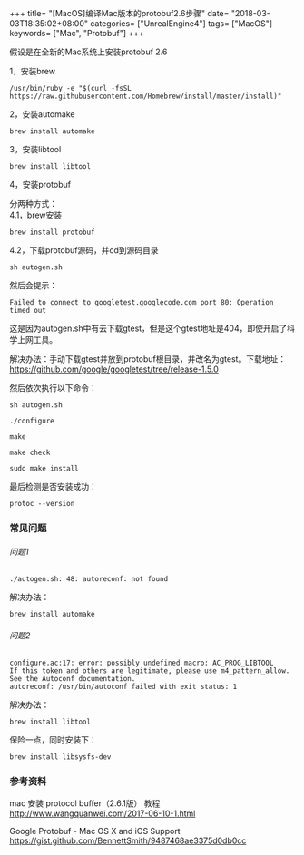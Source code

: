 +++
title= "[MacOS]编译Mac版本的protobuf2.6步骤"
date= "2018-03-03T18:35:02+08:00"
categories= ["UnrealEngine4"]
tags= ["MacOS"]
keywords= ["Mac", "Protobuf"]
+++


假设是在全新的Mac系统上安装protobuf 2.6

1，安装brew

    /usr/bin/ruby -e "$(curl -fsSL https://raw.githubusercontent.com/Homebrew/install/master/install)"
    
2，安装automake

    brew install automake

3，安装libtool

    brew install libtool
    
4，安装protobuf

分两种方式：  
4.1，brew安装

    brew install protobuf

4.2，下载protobuf源码，并cd到源码目录

    sh autogen.sh
    
然后会提示：

    Failed to connect to googletest.googlecode.com port 80: Operation timed out

这是因为autogen.sh中有去下载gtest，但是这个gtest地址是404，即使开启了科学上网工具。

解决办法：手动下载gtest并放到protobuf根目录，并改名为gtest。下载地址：https://github.com/google/googletest/tree/release-1.5.0
    
然后依次执行以下命令：

    sh autogen.sh
    
    ./configure

    make
    
    make check

    sudo make install

最后检测是否安装成功：

    protoc --version


### 常见问题

###### 问题1

    ./autogen.sh: 48: autoreconf: not found
    
解决办法：
    
    brew install automake

###### 问题2

    configure.ac:17: error: possibly undefined macro: AC_PROG_LIBTOOL
    If this token and others are legitimate, please use m4_pattern_allow.
    See the Autoconf documentation.
    autoreconf: /usr/bin/autoconf failed with exit status: 1
    
解决办法：

    brew install libtool
    
保险一点，同时安装下：

    brew install libsysfs-dev
    
### 参考资料
mac 安装 protocol buffer（2.6.1版） 教程  
http://www.wangquanwei.com/2017-06-10-1.html
    
Google Protobuf - Mac OS X and iOS Support  
https://gist.github.com/BennettSmith/9487468ae3375d0db0cc
